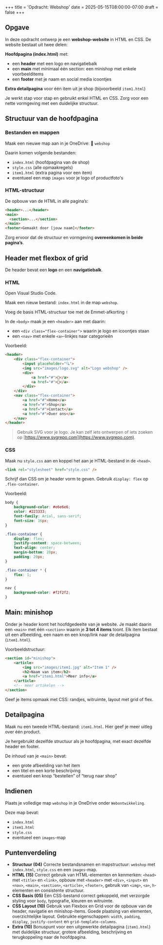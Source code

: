 +++
title = 'Opdracht: Webshop'
date = 2025-05-15T08:00:00-07:00
draft = false
+++

## Opgave

In deze opdracht ontwerp je een **webshop-website** in HTML en CSS. De website bestaat uit twee delen:

**Hoofdpagina (index.html)** met:

- een **header** met een logo en navigatiebalk
- een **main** met minimaal één section: een minishop met enkele voorbeelditems
- een **footer** met je naam en social media icoontjes

**Extra detailpagina** voor één item uit je shop (bijvoorbeeld `item1.html`)

Je werkt stap voor stap en gebruikt enkel HTML en CSS. Zorg voor een nette vormgeving met een duidelijke structuur.

## Structuur van de hoofdpagina

### Bestanden en mappen

Maak een nieuwe map aan in je OneDrive:
📁 `webshop`

Daarin komen volgende bestanden:

* `index.html` (hoofdpagina van de shop)
* `style.css` (alle opmaakregels)
* `item1.html` (extra pagina voor een item)
* eventueel een map `images` voor je logo of productfoto's

### HTML-structuur

De opbouw van de HTML in alle pagina’s:

```html
<header>...</header>
<main>
  <section>...</section>
</main>
<footer>Gemaakt door [jouw naam]</footer>
```

Zorg ervoor dat de structuur en vormgeving **overeenkomen in beide pagina’s**.

## Header met flexbox of grid

De header bevat een **logo** en een **navigatiebalk**.

### HTML

Open Visual Studio Code.

Maak een nieuw bestand: `index.html` in de map `webshop`.

Voeg de basis HTML-structuur toe met de Emmet-afkorting `!`

In de `<body>` maak je een `<header>` aan met daarin:

- een `<div class="flex-container">` waarin je logo en icoontjes staan
- een `<nav>` met enkele `<a>`-linkjes naar categorieën

Voorbeeld:

```html
<header>
    <div class="flex-container">
        <input placeholder="🔍">
        <img src="images/logo.svg" alt="Logo webshop" />
        <div>
            <a href="#">🛒</a>
            <a href="#">👤</a>
        </div>
    </div>
    <nav class="flex-container">
        <a href="#">Home</a>
        <a href="#">Shop</a>
        <a href="#">Contact</a>
        <a href="#">Over ons</a>
    </nav>
</header>
```

> Gebruik SVG voor je logo. Je kan zelf iets ontwerpen of iets zoeken op [https://www.svgrepo.com](https://www.svgrepo.com).

### CSS

Maak nu `style.css` aan en koppel het aan je HTML-bestand in de `<head>`.

```html
<link rel="stylesheet" href="style.css" />
```

Schrijf dan CSS om je header vorm te geven. Gebruik `display: flex` op `.flex-container`.

Voorbeeld:

```css
body {
    background-color: #e6e6e6;
    color: #223333;
    font-family: Arial, sans-serif;
    font-size: 16px;
}

.flex-container {
    display: flex;
    justify-content: space-between;
    text-align: center;
    margin-bottom: 20px;
    padding: 20px;
}

.flex-container * {
    flex: 1;
}

nav {
    background-color: #f2f2f2;
}
```

## Main: minishop

Onder je header komt het hoofdgedeelte van je website. Je maakt daarin een `<main>` met één `<section>` waarin je **3 tot 4 items** toont. Elk item bestaat uit een afbeelding, een naam en een knop/link naar de detailpagina (`item1.html`).

Voorbeeldstructuur:

```html
<section id="minishop">
    <article>
        <img src="images/item1.jpg" alt="Item 1" />
        <h2>Naam van item</h2>
        <a href="item1.html">Meer info</a>
    </article>
    <!-- meer artikelen -->
</section>
```

Geef je items opmaak met CSS: randjes, witruimte, layout met grid of flex.

## Detailpagina

Maak nu een tweede HTML-bestand: `item1.html`. Hier geef je meer uitleg over één product.

Je hergebruikt dezelfde structuur als je hoofdpagina, met exact dezelfde header en footer.

De inhoud van je `<main>` bevat:

- een grote afbeelding van het item
- een titel en een korte beschrijving
- eventueel een knop “bestellen” of “terug naar shop”

## Indienen

Plaats je volledige map `webshop` in je OneDrive onder `Webontwikkeling`.

Deze map bevat:

* `index.html`
* `item1.html`
* `style.css`
* eventueel een `images`-map

## Puntenverdeling

- **Structuur (04)** Correcte bestandsnamen en mapstructuur: `webshop` met `index.html`, `style.css` en een `images`-map.
- **HTML (15)** Correct gebruik van HTML-elementen en kenmerken: `<head>` met `<title>` en `<link>`, opbouw met `<header>` met `<div>`, `<input>` en `<nav>`, `<main>`, `<section>`, `<article>`, `<footer>`, gebruik van `<img>`, `<a>`, `h`-elementen en consistente structuur.
- **CSS Basis (05)** Eén CSS-bestand correct gekoppeld, met verzorgde styling voor `body`, typografie, kleuren en witruimte.
- **CSS Layout (10)** Gebruik van Flexbox en Grid voor de opbouw van de header, navigatie en minishop-items. Goede plaatsing van elementen, overzichtelijke layout. Gebruikte eigenschappen: `width`, `padding`, `display`, `justify-content` en `grid-template-columns`.
- **Extra (10)** Bonuspunt voor een uitgewerkte detailpagina (`item1.html`) met duidelijke structuur, grotere afbeelding, beschrijving en terugkoppeling naar de hoofdpagina.